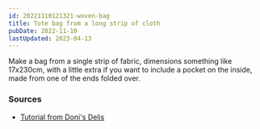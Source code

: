 ```yaml
---
id: 20221110121321-woven-bag
title: Tote bag from a long strip of cloth
pubDate: 2022-11-10
lastUpdated: 2023-04-13
---
```


Make a bag from a single strip of fabric, dimensions something like 17x230cm, with a little extra if you want to include a pocket on the inside, made from one of the ends folded over.

### Sources

- [Tutorial from Doni's Delis](https://donisdelis.blogspot.com/2009/01/little-tutorial.html)
